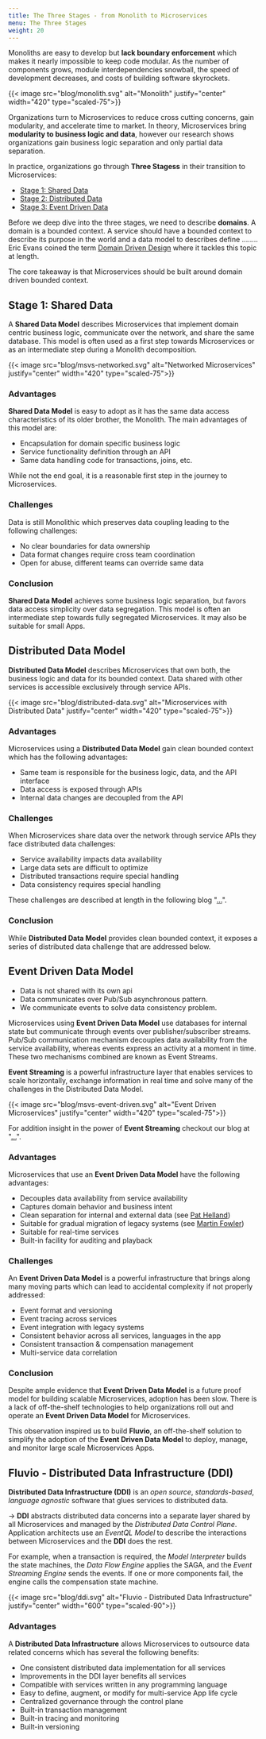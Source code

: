 ```yaml
---
title: The Three Stages - from Monolith to Microservices
menu: The Three Stages
weight: 20
---
```


Monoliths are easy to develop but **lack boundary enforcement** which makes it nearly impossible to keep code modular. As the number of components grows, module interdependencies snowball, the speed of development decreases, and costs of building software skyrockets.

{{< image src="blog/monolith.svg" alt="Monolith" justify="center" width="420" type="scaled-75">}}

Organizations turn to Microservices to reduce cross cutting concerns, gain modularity, and accelerate time to market. In theory, Microservices bring **modularity to business logic and data**, however our research shows organizations gain business logic separation and only partial data separation. 

In practice, organizations go through **Three Stagess** in their transition to Microservices:

* [Stage 1: Shared Data](#stage-1-shared-data)
* [Stage 2: Distributed Data](#distributed-data-model)
* [Stage 3: Event Driven Data](#event-driven-data-model)

Before we deep dive into the three stages, we need to describe **domains**. A domain is a bounded context. A service should have a bounded context to describe its purpose in the world and a data model to describes define ........ Eric Evans coined the term [Domain Driven Design](https://en.wikipedia.org/wiki/Domain-driven_design) where it tackles this topic at length.

The core takeaway is that Microservices should be built around domain driven bounded context. 


## Stage 1: Shared Data

A **Shared Data Model** describes Microservices that implement domain centric business logic, communicate over the network, and share the same database. This model is often used as a first step towards Microservices or as an intermediate step during a Monolith decomposition.

{{< image src="blog/msvs-networked.svg" alt="Networked Microservices" justify="center" width="420" type="scaled-75">}}

### Advantages 

**Shared Data Model** is easy to adopt as it has the same data access characteristics of its older brother, the Monolith. The main advantages of this model are:

* Encapsulation for domain specific business logic
* Service functionality definition through an API
* Same data handling code for transactions, joins, etc.

While not the end goal, it is a reasonable first step in the journey to Microservices. 

### Challenges 

Data is still Monolithic which preserves data coupling leading to the following challenges:

* No clear boundaries for data ownership
* Data format changes require cross team coordination
* Open for abuse, different teams can override same data

### Conclusion 

**Shared Data Model** achieves some business logic separation, but favors data access simplicity over data segregation. This model is often an intermediate step towards fully segregated Microservices. It may also be suitable for small Apps.


## Distributed Data Model

**Distributed Data Model** describes Microservices that own both, the business logic and data for its bounded context. Data shared with other services is accessible exclusively through service APIs.

{{< image src="blog/distributed-data.svg" alt="Microservices with Distributed Data" justify="center" width="420" type="scaled-75">}}


### Advantages 
Microservices using a **Distributed Data Model** gain clean bounded context which has the following advantages:

* Same team is responsible for the business logic, data, and the API interface
* Data access is exposed through APIs
* Internal data changes are decoupled from the API

### Challenges

When Microservices share data over the network through service APIs they face distributed data challenges:

* Service availability impacts data availability
* Large data sets are difficult to optimize
* Distributed transactions require special handling
* Data consistency requires special handling

These challenges are described at length in the following blog "[...](link)".

### Conclusion

While **Distributed Data Model** provides clean bounded context, it exposes a series of distributed data challenge that are addressed below.


## Event Driven Data Model

* Data is not shared with its own api
* Data communicates over Pub/Sub asynchronous pattern.
* We communicate events to solve data consistency problem.

Microservices using **Event Driven Data Model** use databases for internal state but communicate through events over publisher/subscriber streams. Pub/Sub communication mechanism decouples data availability from the service availability, whereas events express an activity at a moment in time. These two mechanisms combined are known as Event Streams. 

**Event Streaming** is a powerful infrastructure layer that enables services to scale horizontally, exchange information in real time and solve many of the challenges in the Distributed Data Model. 

{{< image src="blog/msvs-event-driven.svg" alt="Event Driven Microservices" justify="center" width="420" type="scaled-75">}}

For addition insight in the power of **Event Streaming** checkout our blog at "[...](link)".

### Advantages 

Microservices that use an **Event Driven Data Model** have the following advantages:

* Decouples data availability from service availability
* Captures domain behavior and business intent
* Clean separation for internal and external data (see [Pat Helland](http://cidrdb.org/cidr2005/papers/P12.pdf))
* Suitable for gradual migration of legacy systems (see [Martin Fowler](https://martinfowler.com/articles/evo-arch-forward.html))
* Suitable for real-time services
* Built-in facility for auditing and playback

### Challenges

An **Event Driven Data Model** is a powerful infrastructure that brings along many moving parts which can lead to accidental complexity if not properly addressed:

* Event format and versioning
* Event tracing across services
* Event integration with legacy systems
* Consistent behavior across all services, languages in the app
* Consistent transaction & compensation management
* Multi-service data correlation


### Conclusion

Despite ample evidence that **Event Driven Data Model** is a future proof model for building scalable Microservices, adoption has been slow. There is a lack of off-the-shelf technologies to help organizations roll out and operate an  **Event Driven Data Model** for Microservices.

This observation inspired us to build **Fluvio**, an off-the-shelf solution to simplify the adoption of the **Event Driven Data Model** to deploy, manage, and monitor large scale Microservices Apps. 


## Fluvio - Distributed Data Infrastructure (DDI)

**Distributed Data Infrastructure (DDI)** is an _open source_, _standards-based_, _language agnostic_ software that glues services to distributed data. 

-> **DDI** abstracts distributed data concerns into a separate layer shared by all Microservices and managed by the _Distributed Data Control Plane_. Application architects use an _EventQL Model_ to describe the interactions between Microservices and the **DDI** does the rest.

For example, when a transaction is required, the _Model Interpreter_ builds the state machines, the _Data Flow Engine_ applies the SAGA, and the _Event Streaming Engine_ sends the events. If one or more components fail, the engine calls the compensation state machine.

{{< image src="blog/ddi.svg" alt="Fluvio - Distributed Data Infrastructure" justify="center" width="600" type="scaled-90">}}

### Advantages 

A **Distributed Data Infrastructure** allows Microservices to outsource data related concerns which has several the following benefits:

* One consistent distributed data implementation for all services
* Improvements in the DDI layer benefits all services
* Compatible with services written in any programming language
* Easy to define, augment, or modify for multi-service App life cycle
* Centralized governance through the control plane
* Built-in transaction management
* Built-in tracing and monitoring
* Built-in versioning
